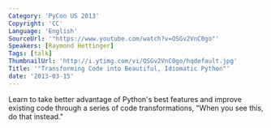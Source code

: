 ```yaml
---
Category: 'PyCon US 2013'
Copyright: 'CC'
Language: 'English'
SourceUrl: '"https://www.youtube.com/watch?v=OSGv2VnC0go"'
Speakers: [Raymond Hettinger]
Tags: [talk]
ThumbnailUrl: 'http://i.ytimg.com/vi/OSGv2VnC0go/hqdefault.jpg'
Title: '"Transforming Code into Beautiful, Idiomatic Python"'
date: '2013-03-15'
---
```

Learn to take better advantage of Python's best features and improve existing code through a series of code transformations, "When you see this, do that instead."


